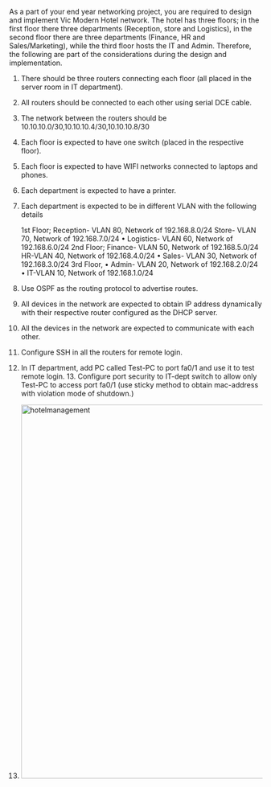 As a part of your end year networking project, you are required to design and implement Vic Modern Hotel network. The hotel has three floors; in the first floor there three departments (Reception, store and Logistics), in the second floor there are three departments (Finance, HR and Sales/Marketing), while the third floor hosts the IT and Admin. Therefore, the following are part of the considerations during the design and implementation.
1. There should be three routers connecting each floor (all placed in the server room in IT department).
2. All routers should be connected to each other using serial DCE cable.
3. The network between the routers should be 10.10.10.0/30,10.10.10.4/30,10.10.10.8/30
4. Each floor is expected to have one switch (placed in the respective floor).
5. Each floor is expected to have WIFI networks connected to laptops and phones.
6. Each department is expected to have a printer.
7. Each department is expected to be in different VLAN with the following details

   1st Floor;
      Reception- VLAN 80, Network of 192.168.8.0/24
      Store- VLAN 70, Network of 192.168.7.0/24
      • Logistics- VLAN 60, Network of 192.168.6.0/24
  2nd Floor;
     Finance- VLAN 50, Network of 192.168.5.0/24 HR-VLAN 40, Network of 192.168.4.0/24
     • Sales- VLAN 30, Network of 192.168.3.0/24
  3rd Floor,
     • Admin- VLAN 20, Network of 192.168.2.0/24
     • IT-VLAN 10, Network of 192.168.1.0/24



 
9. Use OSPF as the routing protocol to advertise routes.
10. All devices in the network are expected to obtain IP address dynamically with their respective router configured as the DHCP server.
11. All the devices in the network are expected to communicate with each other.
12. Configure SSH in all the routers for remote login.
13. In IT department, add PC called Test-PC to port fa0/1 and use it to test remote login. 13. Configure port security to IT-dept switch to allow only Test-PC to access port fa0/1 (use sticky method to obtain mac-address with violation mode of shutdown.)

14. <img width="1917" height="744" alt="hotelmanagement" src="https://github.com/user-attachments/assets/a0531330-7fe9-4171-beb8-5d5cd42c9768" />
